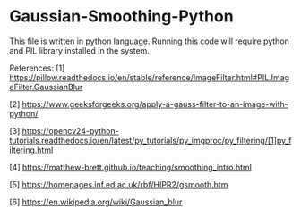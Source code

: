 # Gaussian-Smoothing-Python

This file is written in python language. Running this code will require python and PIL library installed in the system.

References:
[1] https://pillow.readthedocs.io/en/stable/reference/ImageFilter.html#PIL.ImageFilter.GaussianBlur

[2] https://www.geeksforgeeks.org/apply-a-gauss-filter-to-an-image-with-python/

[3] https://opencv24-python-tutorials.readthedocs.io/en/latest/py_tutorials/py_imgproc/py_filtering/[1]py_filtering.html

[4] https://matthew-brett.github.io/teaching/smoothing_intro.html

[5] https://homepages.inf.ed.ac.uk/rbf/HIPR2/gsmooth.htm

[6] https://en.wikipedia.org/wiki/Gaussian_blur
